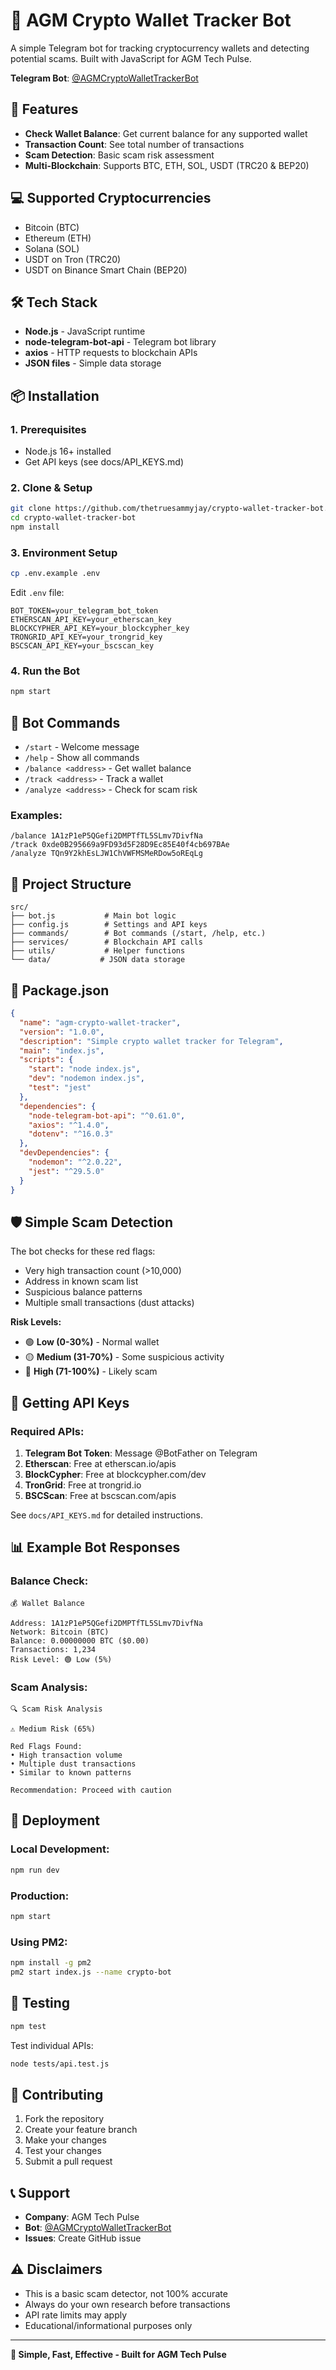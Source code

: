# 🔐 AGM Crypto Wallet Tracker Bot

A simple Telegram bot for tracking cryptocurrency wallets and detecting potential scams. Built with JavaScript for AGM Tech Pulse.

**Telegram Bot**: [@AGMCryptoWalletTrackerBot](https://t.me/AGMCryptoWalletTrackerBot)

## 🚀 Features

- **Check Wallet Balance**: Get current balance for any supported wallet
- **Transaction Count**: See total number of transactions
- **Scam Detection**: Basic scam risk assessment
- **Multi-Blockchain**: Supports BTC, ETH, SOL, USDT (TRC20 & BEP20)

## 💻 Supported Cryptocurrencies

- Bitcoin (BTC)
- Ethereum (ETH) 
- Solana (SOL)
- USDT on Tron (TRC20)
- USDT on Binance Smart Chain (BEP20)

## 🛠️ Tech Stack

- **Node.js** - JavaScript runtime
- **node-telegram-bot-api** - Telegram bot library
- **axios** - HTTP requests to blockchain APIs
- **JSON files** - Simple data storage

## 📦 Installation

### 1. Prerequisites
- Node.js 16+ installed
- Get API keys (see docs/API_KEYS.md)

### 2. Clone & Setup
```bash
git clone https://github.com/thetruesammyjay/crypto-wallet-tracker-bot.git
cd crypto-wallet-tracker-bot
npm install
```

### 3. Environment Setup
```bash
cp .env.example .env
```
Edit `.env` file:
```env
BOT_TOKEN=your_telegram_bot_token
ETHERSCAN_API_KEY=your_etherscan_key
BLOCKCYPHER_API_KEY=your_blockcypher_key  
TRONGRID_API_KEY=your_trongrid_key
BSCSCAN_API_KEY=your_bscscan_key
```

### 4. Run the Bot
```bash
npm start
```

## 🤖 Bot Commands

- `/start` - Welcome message
- `/help` - Show all commands
- `/balance <address>` - Get wallet balance
- `/track <address>` - Track a wallet  
- `/analyze <address>` - Check for scam risk

### Examples:
```
/balance 1A1zP1eP5QGefi2DMPTfTL5SLmv7DivfNa
/track 0xde0B295669a9FD93d5F28D9Ec85E40f4cb697BAe
/analyze TQn9Y2khEsLJW1ChVWFMSMeRDow5oREqLg
```

## 📁 Project Structure

```
src/
├── bot.js           # Main bot logic
├── config.js        # Settings and API keys
├── commands/        # Bot commands (/start, /help, etc.)
├── services/        # Blockchain API calls
├── utils/           # Helper functions
└── data/           # JSON data storage
```

## 🔧 Package.json

```json
{
  "name": "agm-crypto-wallet-tracker",
  "version": "1.0.0",
  "description": "Simple crypto wallet tracker for Telegram",
  "main": "index.js",
  "scripts": {
    "start": "node index.js",
    "dev": "nodemon index.js",
    "test": "jest"
  },
  "dependencies": {
    "node-telegram-bot-api": "^0.61.0",
    "axios": "^1.4.0",
    "dotenv": "^16.0.3"
  },
  "devDependencies": {
    "nodemon": "^2.0.22",
    "jest": "^29.5.0"
  }
}
```

## 🛡️ Simple Scam Detection

The bot checks for these red flags:
- Very high transaction count (>10,000)
- Address in known scam list
- Suspicious balance patterns
- Multiple small transactions (dust attacks)

**Risk Levels:**
- 🟢 **Low (0-30%)** - Normal wallet
- 🟡 **Medium (31-70%)** - Some suspicious activity  
- 🔴 **High (71-100%)** - Likely scam

## 🔑 Getting API Keys

### Required APIs:
1. **Telegram Bot Token**: Message @BotFather on Telegram
2. **Etherscan**: Free at etherscan.io/apis
3. **BlockCypher**: Free at blockcypher.com/dev
4. **TronGrid**: Free at trongrid.io
5. **BSCScan**: Free at bscscan.com/apis

See `docs/API_KEYS.md` for detailed instructions.

## 📊 Example Bot Responses

### Balance Check:
```
💰 Wallet Balance

Address: 1A1zP1eP5QGefi2DMPTfTL5SLmv7DivfNa
Network: Bitcoin (BTC)
Balance: 0.00000000 BTC ($0.00)
Transactions: 1,234
Risk Level: 🟢 Low (5%)
```

### Scam Analysis:
```
🔍 Scam Risk Analysis

⚠️ Medium Risk (65%)

Red Flags Found:
• High transaction volume
• Multiple dust transactions
• Similar to known patterns

Recommendation: Proceed with caution
```

## 🚀 Deployment

### Local Development:
```bash
npm run dev
```

### Production:
```bash
npm start
```

### Using PM2:
```bash
npm install -g pm2
pm2 start index.js --name crypto-bot
```

## 🧪 Testing

```bash
npm test
```

Test individual APIs:
```bash
node tests/api.test.js
```

## 📝 Contributing

1. Fork the repository
2. Create your feature branch
3. Make your changes
4. Test your changes
5. Submit a pull request

## 📞 Support

- **Company**: AGM Tech Pulse
- **Bot**: [@AGMCryptoWalletTrackerBot](https://t.me/AGMCryptoWalletTrackerBot)
- **Issues**: Create GitHub issue

## ⚠️ Disclaimers

- This is a basic scam detector, not 100% accurate
- Always do your own research before transactions
- API rate limits may apply
- Educational/informational purposes only

---

**🚀 Simple, Fast, Effective - Built for AGM Tech Pulse**
